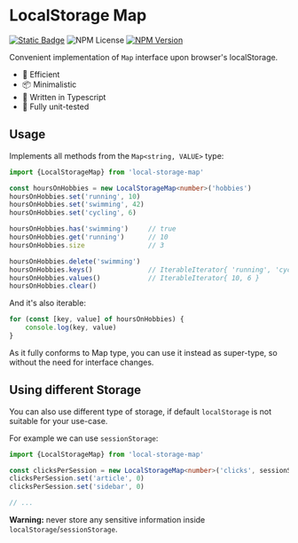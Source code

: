 # LocalStorage Map

[![Static Badge](https://img.shields.io/badge/build-passing-brightgreen)](https://github.com/m-bednar/local-storage-map)
![NPM License](https://img.shields.io/npm/l/local-storage-map)
[![NPM Version](https://img.shields.io/npm/v/local-storage-map)](https://www.npmjs.com/package/local-storage-map)

Convenient implementation of `Map` interface upon browser's localStorage.

- 🚀 Efficient
- 📦 Minimalistic
- 💪 Written in Typescript 
- 🧪 Fully unit-tested 

## Usage

Implements all methods from the `Map<string, VALUE>` type:

```typescript
import {LocalStorageMap} from 'local-storage-map'

const hoursOnHobbies = new LocalStorageMap<number>('hobbies')
hoursOnHobbies.set('running', 10)
hoursOnHobbies.set('swimming', 42)
hoursOnHobbies.set('cycling', 6)

hoursOnHobbies.has('swimming')     // true
hoursOnHobbies.get('running')      // 10
hoursOnHobbies.size                // 3

hoursOnHobbies.delete('swimming')
hoursOnHobbies.keys()              // IterableIterator{ 'running', 'cycling' }
hoursOnHobbies.values()            // IterableIterator{ 10, 6 }
hoursOnHobbies.clear()
```

And it's also iterable:

```typescript
for (const [key, value] of hoursOnHobbies) {
    console.log(key, value)
}
```

As it fully conforms to Map type, you can use it instead as super-type, so without the need for interface changes.

## Using different Storage 

You can also use different type of storage, if default `localStorage` is not suitable for your use-case. 

For example we can use `sessionStorage`:

```typescript
import {LocalStorageMap} from 'local-storage-map'

const clicksPerSession = new LocalStorageMap<number>('clicks', sessionStorage)
clicksPerSession.set('article', 0)
clicksPerSession.set('sidebar', 0)

// ... 
```

**Warning:** never store any sensitive information inside `localStorage`/`sessionStorage`.
